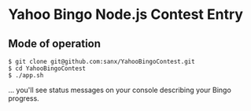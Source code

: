 Yahoo Bingo Node.js Contest Entry
======

Mode of operation
------

    $ git clone git@github.com:sanx/YahooBingoContest.git
    $ cd YahooBingoContest
    $ ./app.sh

... you'll see status messages on your console describing
your Bingo progress.



